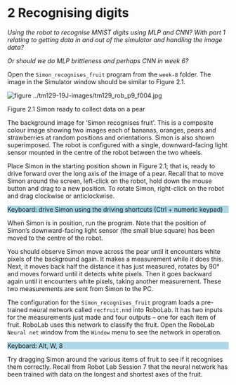 # 2 Recognising digits

*Using the robot to recognise MNIST digits using MLP and CNN? With part 1 relating to getting data in and out of the simulator and handling the image data?*

*Or should we do MLP brittleness and perhaps CNN in week 6?*

Open the `Simon_recognises_fruit` program from the `week-8` folder. The image in the Simulator window should be similar to Figure 2.1.


![figure ../tm129-19J-images/tm129_rob_p9_f004.jpg](../tm129-19J-images/tm129_rob_p9_f004.jpg)


Figure 2.1 Simon ready to collect data on a pear


The background image for ‘Simon recognises fruit’. This is a composite colour image showing two images each of bananas, oranges, pears and strawberries at random positions and orientations. Simon is also shown superimposed. The robot is configured with a single, downward-facing light sensor mounted in the centre of the robot between the two wheels.

Place Simon in the starting position shown in Figure 2.1; that is, ready to drive forward over the long axis of the image of a pear. Recall that to move Simon around the screen, left-click on the robot, hold down the mouse button and drag to a new position. To rotate Simon, right-click on the robot and drag clockwise or anticlockwise.<div xmlns:str="http://exslt.org/strings" style="background:lightblue"><p>Keyboard: drive Simon using the driving shortcuts (Ctrl + numeric keypad)</p></div> When Simon is in position, run the program. Note that the position of Simon’s downward-facing light sensor (the small blue square) has been moved to the centre of the robot.

You should observe Simon move across the pear until it encounters white pixels of the background again. It makes a measurement while it does this. Next, it moves back half the distance it has just measured, rotates by 90° and moves forward until it detects white pixels. Then it goes backward again until it encounters white pixels, taking another measurement. These two measurements are sent from Simon to the PC.

The configuration for the `Simon_recognises_fruit` program loads a pre-trained neural network called `recfruit.nnd` into RoboLab. It has two inputs for the measurements just made and four outputs – one for each item of fruit. RoboLab uses this network to classify the fruit. Open the RoboLab `Neural net` window from the `Window` menu to see the network in operation.<div xmlns:str="http://exslt.org/strings" style="background:lightblue"><p>Keyboard: Alt, W, 8</p></div>

Try dragging Simon around the various items of fruit to see if it recognises them correctly. Recall from Robot Lab Session 7 that the neural network has been trained with data on the longest and shortest axes of the fruit.

